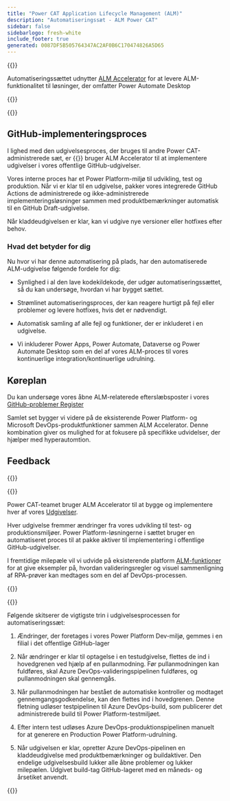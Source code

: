 ```yaml
---
title: "Power CAT Application Lifecycle Management (ALM)"
description: "Automatiseringssæt - ALM Power CAT"
sidebar: false
sidebarlogo: fresh-white
include_footer: true
generated: 0087DF5B505764347AC2AF0B6C170474826A5D65
---
```


{{<slideStyles>}}

<div class="optional">

Automatiseringssættet udnytter [ALM Accelerator](https://aka.ms/aa4pp) for at levere ALM-funktionalitet til løsninger, der omfatter Power Automate Desktop

</div>

{{<presentation slides="1,2">}}


<div class="optional">

{{<presentationStyles>}}

## GitHub-implementeringsproces

I lighed med den udgivelsesproces, der bruges til andre Power CAT-administrerede sæt, er {{<product-name>}} bruger ALM Accelerator til at implementere udgivelser i vores offentlige GitHub-udgivelser.

Vores interne proces har et Power Platform-miljø til udvikling, test og produktion. Når vi er klar til en udgivelse, pakker vores integrerede GitHub Actions de administrerede og ikke-administrerede implementeringsløsninger sammen med produktbemærkninger automatisk til en GitHub Draft-udgivelse.

Når kladdeudgivelsen er klar, kan vi udgive nye versioner eller hotfixes efter behov.

### Hvad det betyder for dig

Nu hvor vi har denne automatisering på plads, har den automatiserede ALM-udgivelse følgende fordele for dig:

- Synlighed i al den lave kodekildekode, der udgør automatiseringssættet, så du kan undersøge, hvordan vi har bygget sættet.

- Strømlinet automatiseringsproces, der kan reagere hurtigt på fejl eller problemer og levere hotfixes, hvis det er nødvendigt.

- Automatisk samling af alle fejl og funktioner, der er inkluderet i en udgivelse.

- Vi inkluderer Power Apps, Power Automate, Dataverse og Power Automate Desktop som en del af vores ALM-proces til vores kontinuerlige integration/kontinuerlige udrulning.

## Køreplan

Du kan undersøge vores åbne ALM-relaterede efterslæbsposter i vores [GitHub-problemer Register](https://github.com/microsoft/powercat-automation-kit/issues?q=is%3Aissue+is%3Aopen+label%3Aalm)

Samlet set bygger vi videre på de eksisterende Power Platform- og Microsoft DevOps-produktfunktioner sammen ALM Accelerator. Denne kombination giver os mulighed for at fokusere på specifikke udvidelser, der hjælper med hyperautomtion.

## Feedback

{{<questions name="/content/da/features/alm/powercat.json" completed="Tak, fordi du gav feedback" showNavigationButtons="false" locale="da">}}

</div>

{{<slide  id="slide1" audio="features/alm/powercat/overview.mp3" description="Power CAT ALM Overview" localImage="/images/illustrations/alm-roadmap-2022-11.svg" >}}

Power CAT-teamet bruger ALM Accelerator til at bygge og implementere hver af vores [Udgivelser](https://github.com/microsoft/powercat-automation-kit/releases).

Hver udgivelse fremmer ændringer fra vores udvikling til test- og produktionsmiljøer. Power Platform-løsningerne i sættet bruger en automatiseret proces til at pakke aktiver til implementering i offentlige GitHub-udgivelser.

I fremtidige milepæle vil vi udvide på eksisterende platform [ALM-funktioner](/da/features/alm) for at give eksempler på, hvordan valideringsregler og visuel sammenligning af RPA-prøver kan medtages som en del af DevOps-processen.  

{{</slide>}}

{{<slide  id="slide2" audio="features/alm/powercat/release-process.mp3" description="Power CAT Automation Kit Release Checker" localImage="/images/illustrations/alm-powercat-process.svg" >}}

Følgende skitserer de vigtigste trin i udgivelsesprocessen for automatiseringssæt:

1. Ændringer, der foretages i vores Power Platform Dev-miljø, gemmes i en filial i det offentlige GitHub-lager

2. Når ændringer er klar til optagelse i en testudgivelse, flettes de ind i hovedgrenen ved hjælp af en pullanmodning. Før pullanmodningen kan fuldføres, skal Azure DevOps-valideringspipelinen fuldføres, og pullanmodningen skal gennemgås.

3. Når pullanmodningen har bestået de automatiske kontroller og modtaget gennemgangsgodkendelse, kan den flettes ind i hovedgrenen. Denne fletning udløser testpipelinen til Azure DevOps-build, som publicerer det administrerede build til Power Platform-testmiljøet.

4. Efter intern test udløses Azure DevOps-produktionspipelinen manuelt for at generere en Production Power Platform-udrulning.

5. Når udgivelsen er klar, opretter Azure DevOps-pipelinen en kladdeudgivelse med produktbemærkninger og buildaktiver. Den endelige udgivelsesbuild lukker alle åbne problemer og lukker milepælen. Udgivet build-tag GitHub-lageret med en måneds- og årsetiket anvendt.

{{</slide>}}
